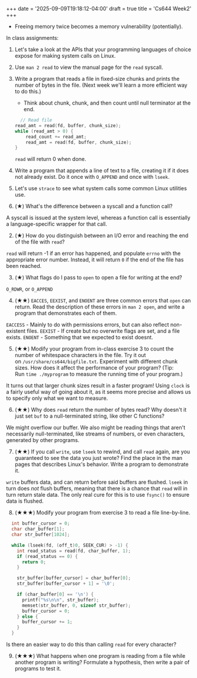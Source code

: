 +++
date = '2025-09-09T19:18:12-04:00'
draft = true
title = 'Cs644 Week2'
+++

- Freeing memory twice becomes a memory vulnerability (potentially).

In class assignments:

1. Let's take a look at the APIs that your programming languages of choice expose for making system calls on Linux.

2. Use `man 2 read` to view the manual page for the `read` syscall.

3. Write a program that reads a file in fixed-size chunks and prints the number of bytes in the file. (Next week we'll learn a more efficient way to do this.)

	- Think about chunk, chunk, and then count until null terminator at the end.

    ```c
      // Read file
    read_amt = read(fd, buffer, chunk_size);
    while (read_amt > 0) {
        read_count += read_amt;
        read_amt = read(fd, buffer, chunk_size);
    }
    ```

    `read` will return 0 when done.

4. Write a program that appends a line of text to a file, creating it if it does not already exist. Do it once with `O_APPEND` and once with `lseek`.

5. Let's use `strace` to see what system calls some common Linux utilities use.

1. (★) What's the difference between a syscall and a function call?

A syscall is issued at the system level, whereas a function call is essentially a language-specific wrapper for that call.

2. (★) How do you distinguish between an I/O error and reaching the end of the file with `read`?

`read` will return -1 if an error has happened, and populate `errno` with the appropriate error number. Instead, it will return `0` if the end of the file has been reached.

3. (★) What flags do I pass to `open` to open a file for writing at the end?
   
`O_RDWR`, or `O_APPEND`

4. (★★) `EACCES`, `EEXIST`, and `ENOENT` are three common errors that `open` can return. Read the description of these errors in `man 2 open`, and write a program that demonstrates each of them.

`EACCESS` - Mainly to do with permissions errors, but can also reflect non-existent files.
`EEXIST` - If create but no overwrite flags are set, and a file exists.
`ENOENT` - Something that we expected to exist doesnt.

5. (★★) Modify your program from in-class exercise 3 to count the number of whitespace characters in the file. Try it out on `/usr/share/cs644/bigfile.txt`. Experiment with different chunk sizes. How does it affect the performance of your program? (Tip: Run `time ./myprogram` to measure the running time of your program.)
   
It turns out that larger chunk sizes result in a faster program! Using `clock` is a fairly useful way of going about it, as it seems more precise and allows us to specify only what we want to measure.

6.  (★★) Why does `read` return the number of bytes read? Why doesn't it just set `buf` to a null-terminated string, like other C functions?
   
We might overflow our buffer. We also might be reading things that aren't necessarily null-terminated, like streams of numbers, or even characters, generated by other programs.

7.  (★★) If you call `write`, use `lseek` to rewind, and call `read` again, are you guaranteed to see the data you just wrote? Find the place in the man pages that describes Linux's behavior. Write a program to demonstrate it.

`write` buffers data, and can return before said buffers are flushed. `lseek` in turn does *not* flush buffers, meaning that there is a chance that `read` will in turn return stale data. The only real cure for this is to use `fsync()` to ensure data is flushed.

8.  (★★★) Modify your program from exercise 3 to read a file line-by-line.

```c
  int buffer_cursor = 0;
  char char_buffer[1];
  char str_buffer[1024];

  while (lseek(fd, (off_t)0, SEEK_CUR) > -1) {
    int read_status = read(fd, char_buffer, 1);
    if (read_status == 0) {
      return 0;
    }

    str_buffer[buffer_cursor] = char_buffer[0];
    str_buffer[buffer_cursor + 1] = '\0';

    if (char_buffer[0] == '\n') {
      printf("%s\n\n", str_buffer);
      memset(str_buffer, 0, sizeof str_buffer);
      buffer_cursor = 0;
    } else {
      buffer_cursor += 1;
    }
  }
```

Is there an easier way to do this than calling `read` for every character? 

9.  (★★★) What happens when one program is reading from a file while another program is writing? Formulate a hypothesis, then write a pair of programs to test it.